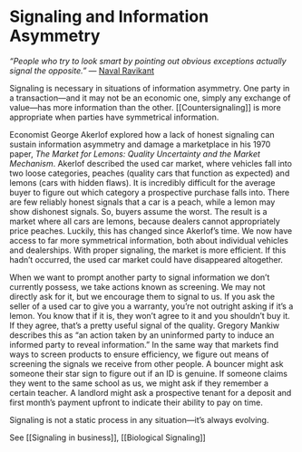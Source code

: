 # Signaling and Information Asymmetry

*“People who try to look smart by pointing out obvious exceptions actually signal the opposite.”* — [Naval Ravikant](https://fs.blog/naval-ravikant/)

Signaling is necessary in situations of information asymmetry. One party in a transaction—and it may not be an economic one, simply any exchange of value—has more information than the other. [[Countersignaling]] is more appropriate when parties have symmetrical information.

Economist George Akerlof explored how a lack of honest signaling can sustain information asymmetry and damage a marketplace in his 1970 paper, *The Market for Lemons: Quality Uncertainty and the Market Mechanism*. Akerlof described the used car market, where vehicles fall into two loose categories, peaches (quality cars that function as expected) and lemons (cars with hidden flaws). It is incredibly difficult for the average buyer to figure out which category a prospective purchase falls into. There are few reliably honest signals that a car is a peach, while a lemon may show dishonest signals. So, buyers assume the worst. The result is a market where all cars are lemons, because dealers cannot appropriately price peaches. Luckily, this has changed since Akerlof’s time. We now have access to far more symmetrical information, both about individual vehicles and dealerships. With proper signaling, the market is more efficient. If this hadn’t occurred, the used car market could have disappeared altogether.

When we want to prompt another party to signal information we don’t currently possess, we take actions known as screening. We may not directly ask for it, but we encourage them to signal to us. If you ask the seller of a used car to give you a warranty, you’re not outright asking if it’s a lemon. You know that if it is, they won’t agree to it and you shouldn’t buy it. If they agree, that’s a pretty useful signal of the quality. Gregory Mankiw describes this as “an action taken by an uninformed party to induce an informed party to reveal information.” In the same way that markets find ways to screen products to ensure efficiency, we figure out means of screening the signals we receive from other people. A bouncer might ask someone their star sign to figure out if an ID is genuine. If someone claims they went to the same school as us, we might ask if they remember a certain teacher. A landlord might ask a prospective tenant for a deposit and first month’s payment upfront to indicate their ability to pay on time.

Signaling is not a static process in any situation—it’s always evolving.


See [[Signaling in business]], [[Biological Signaling]]